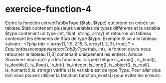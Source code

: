 # exercice-function-4
Ecrire la fonction extractTabByType ($tab, $type) qui prend en entrée un tableau $tab contenant plusieurs variables de types différents et la variable $type contenant un type (int, float, string, array) et retourne un tableau contenant les éléments de $tab de type $type.  Exemple  Si on a le tableau suivant :  &lt;?php $tab = array(1,1.5,2.15,3,array(1,2,3),true); ?>  Et qu’on fasse cet appel extractTabByType ($tab, int), la fontion devra nous retourner le tableau [1,3] contenant uniquement les entiers.  Astuce   Souvenez vous qu’il y a les fonctions isType() telque is_array() , is_bool(), is_double(), is_float(), is_int(), is_integer, is_long(), is_object(), is_real(), is_numeric(),is_string() vérifie si la variable est de type Type.   Pour aller plus loin vous pouvez utiliser la fonction function_exists() pour éviter les erreurs.
